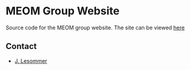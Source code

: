 MEOM Group Website
=================

Source code for the MEOM group website. The site can be viewed [here](http://meom-group.github.io/)

Contact
-------
  * [J. Lesommer](https://github.com/lesommer)
